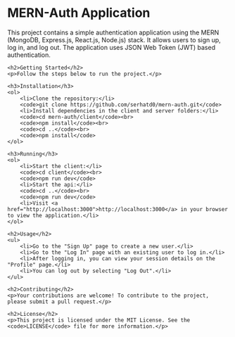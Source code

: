 <!DOCTYPE html>
<html lang="en">
<head>
    <meta charset="UTF-8">
    <meta name="viewport" content="width=device-width, initial-scale=1.0">
    <title>MERN-Auth Application</title>
</head>
<body>
    <h1>MERN-Auth Application</h1>
    <p>This project contains a simple authentication application using the MERN (MongoDB, Express.js, React.js, Node.js) stack. It allows users to sign up, log in, and log out. The application uses JSON Web Token (JWT) based authentication.</p>

    <h2>Getting Started</h2>
    <p>Follow the steps below to run the project.</p>

    <h3>Installation</h3>
    <ol>
        <li>Clone the repository:</li>
        <code>git clone https://github.com/serhatd0/mern-auth.git</code>
        <li>Install dependencies in the client and server folders:</li>
        <code>cd mern-auth/client</code><br>
        <code>npm install</code><br>
        <code>cd ..</code><br>
        <code>npm install</code>
    </ol>

    <h3>Running</h3>
    <ol>
        <li>Start the client:</li>
        <code>cd client</code><br>
        <code>npm run dev</code>
        <li>Start the api:</li>
        <code>cd ..</code><br>
        <code>npm run dev</code>
        <li>Visit <a href="http://localhost:3000">http://localhost:3000</a> in your browser to view the application.</li>
    </ol>

    <h2>Usage</h2>
    <ul>
        <li>Go to the "Sign Up" page to create a new user.</li>
        <li>Go to the "Log In" page with an existing user to log in.</li>
        <li>After logging in, you can view your session details on the "Profile" page.</li>
        <li>You can log out by selecting "Log Out".</li>
    </ul>

    <h2>Contributing</h2>
    <p>Your contributions are welcome! To contribute to the project, please submit a pull request.</p>

    <h2>License</h2>
    <p>This project is licensed under the MIT License. See the <code>LICENSE</code> file for more information.</p>
</body>
</html>
